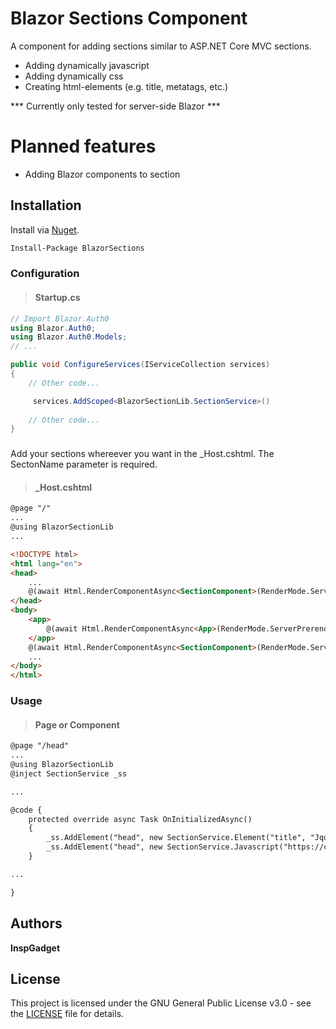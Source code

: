 # Blazor Sections Component

A component for adding sections similar to ASP.NET Core MVC sections.


  - Adding dynamically javascript
  - Adding dynamically css
  - Creating html-elements (e.g. title, metatags, etc.)
  
  *** Currently only tested for server-side Blazor ***

# Planned features

  - Adding Blazor components to section

## Installation

Install via [Nuget](https://www.nuget.org/).

```bash
Install-Package BlazorSections 
````

### Configuration

> #### Startup.cs

```C#
// Import Blazor.Auth0
using Blazor.Auth0;
using Blazor.Auth0.Models;
// ...

public void ConfigureServices(IServiceCollection services)
{
	// Other code...

     services.AddScoped<BlazorSectionLib.SectionService>()
     
	// Other code...
}

```

###
Add your sections whereever you want in the _Host.cshtml. The SectonName parameter is required.
> #### _Host.cshtml

```HTML
@page "/"
...
@using BlazorSectionLib
...

<!DOCTYPE html>
<html lang="en">
<head>
    ...
    @(await Html.RenderComponentAsync<SectionComponent>(RenderMode.ServerPrerendered, new { SectionName = "head" }))
</head>
<body>
    <app>
        @(await Html.RenderComponentAsync<App>(RenderMode.ServerPrerendered))
    </app>
    @(await Html.RenderComponentAsync<SectionComponent>(RenderMode.ServerPrerendered, new { SectionName = "body" }))
    ...
</body>
</html>
```
### Usage
> #### Page or Component
```HTML
@page "/head"
...
@using BlazorSectionLib
@inject SectionService _ss

...

@code {
    protected override async Task OnInitializedAsync()
    {
        _ss.AddElement("head", new SectionService.Element("title", "Jquery loaded"));
        _ss.AddElement("head", new SectionService.Javascript("https://cdn.jsdelivr.net/npm/jquery@3.4.1/dist/jquery.min.js"));
    }

...

}
```


## Authors
**InspGadget**

## License

This project is licensed under the GNU General Public License v3.0 - see the [LICENSE](https://github.com/inspgadget/BlazorSectionsComponent/blob/master/LICENSE) file for details.
